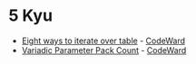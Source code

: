 # 5 Kyu
* [Eight ways to iterate over table](/codewars/solutions/c%2B%2B/5%20kyu/Eight%20ways%20to%20iterate%20over%20table) - [CodeWard](https://www.codewars.com/kata/5af5c18786d075cd5e00008b)
* [Variadic Parameter Pack Count](/codewars/solutions/c%2B%2B/5%20kyu/Variadic%20Parameter%20Pack%20Count) - [CodeWard](https://www.codewars.com/kata/5b535628a8eb75ab2c000062)